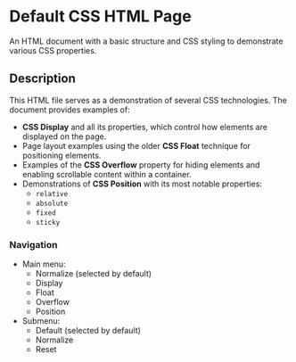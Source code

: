 # Default CSS HTML Page

An HTML document with a basic structure and CSS styling to demonstrate various CSS properties.

## Description

This HTML file serves as a demonstration of several CSS technologies. The document provides examples of:

- **CSS Display** and all its properties, which control how elements are displayed on the page.
- Page layout examples using the older **CSS Float** technique for positioning elements.
- Examples of the **CSS Overflow** property for hiding elements and enabling scrollable content within a container.
- Demonstrations of **CSS Position** with its most notable properties:
  - `relative`
  - `absolute`
  - `fixed`
  - `sticky`

### Navigation

- Main menu:
  - Normalize (selected by default)
  - Display
  - Float
  - Overflow
  - Position
- Submenu:
  - Default (selected by default)
  - Normalize
  - Reset
